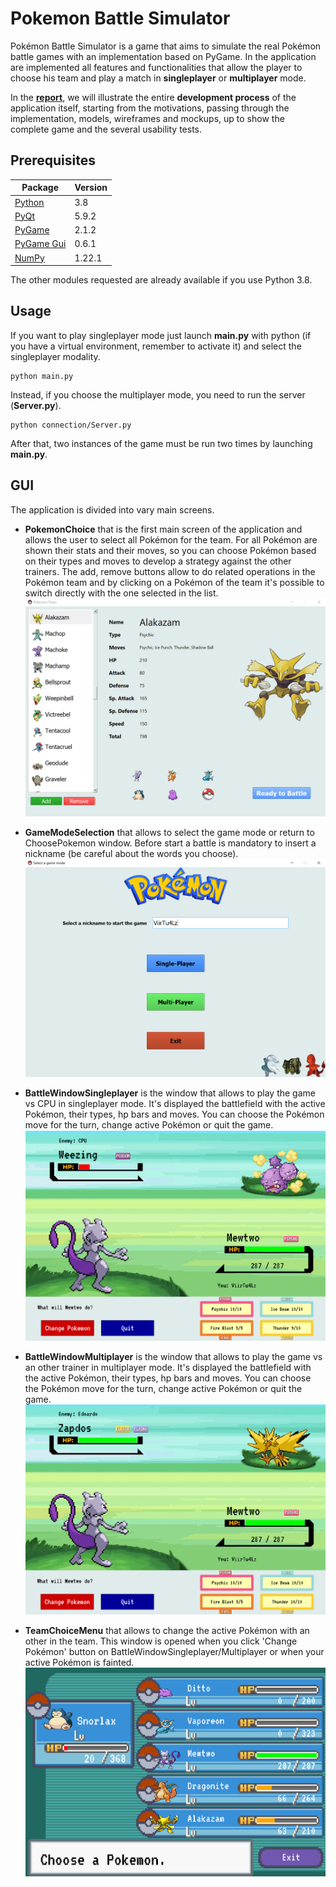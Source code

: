 # Pokemon Battle Simulator
Pokémon Battle Simulator is a game that aims to simulate the real Pokémon battle games with an implementation based on PyGame. 
In the application are implemented all features and functionalities that allow the player to choose his team and play a match in **singleplayer** or **multiplayer** mode.

In the [**report**](https://github.com/EdoardoBonanni/pokemon-battle/blob/main/Pok%C3%A9mon%20Battle%20Simulator%20report.pdf), we will illustrate the entire **development process** of the application itself, starting from the motivations, passing through the implementation, models, wireframes and mockups, up to show the complete game and the several usability tests.

## Prerequisites
Package | Version
------- | -------
[Python](https://www.python.org) | 3.8
[PyQt](https://www.riverbankcomputing.com/software/pyqt/download5) | 5.9.2
[PyGame](https://www.pygame.org/docs) | 2.1.2
[PyGame Gui](https://pygame-gui.readthedocs.io/en/latest) | 0.6.1
[NumPy](https://numpy.org) | 1.22.1

The other modules requested are already available if you use Python 3.8.

## Usage
If you want to play singleplayer mode just launch **main.py** with python (if you have a virtual environment, remember to activate it) and select the singleplayer modality.
```
python main.py
```
Instead, if you choose the multiplayer mode, you need to run the server (**Server.py**).
```
python connection/Server.py
```
After that, two instances of the game must be run two times by launching **main.py**.
## GUI
The application is divided into vary main screens.
* **PokemonChoice** that is the first main screen of the application and allows the user to select all Pokémon for the team. 
For all Pokémon are shown their stats and their moves, so you can choose Pokémon based on their types and moves to develop a strategy against the other trainers. The add, remove buttons allow to do related operations in the Pokémon team and by clicking on a Pokémon of the team it's possible to switch directly with the one selected in the list. <br/>
![init_img.PNG](https://github.com/EdoardoBonanni/pokemon-battle/blob/main/img/init_img.PNG)

* **GameModeSelection** that allows to select the game mode or return to ChoosePokemon window. Before start a battle is mandatory to insert a nickname (be careful about the words you choose). <br/>
![select_mode.PNG](https://github.com/EdoardoBonanni/pokemon-battle/blob/main/img/select_mode.PNG)

* **BattleWindowSingleplayer** is the window that allows to play the game vs CPU in singleplayer mode. It's displayed the battlefield with the active Pokémon, their types, hp bars and moves. You can choose the Pokémon move for the turn, change active Pokémon or quit the game. <br/>
![singleplayer.PNG](https://github.com/EdoardoBonanni/pokemon-battle/blob/main/img/singleplayer.PNG)

* **BattleWindowMultiplayer** is the window that allows to play the game vs an other trainer in multiplayer mode. It's displayed the battlefield with the active Pokémon, their types, hp bars and moves. You can choose the Pokémon move for the turn, change active Pokémon or quit the game. <br/>
![multiplayer.PNG](https://github.com/EdoardoBonanni/pokemon-battle/blob/main/img/multiplayer.PNG)

* **TeamChoiceMenu** that allows to change the active Pokémon with an other in the team. This window is opened when you click 'Change Pokémon' button on BattleWindowSingleplayer/Multiplayer or when your active Pokémon is fainted. <br/>
![pokemon_team.PNG](https://github.com/EdoardoBonanni/pokemon-battle/blob/main/img/pokemon_team.PNG)
